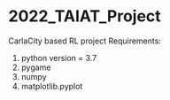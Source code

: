 # 2022_TAIAT_Project
 CarlaCity based RL project
 Requirements:
 1. python version = 3.7
 2. pygame
 3. numpy
 4. matplotlib.pyplot
 
